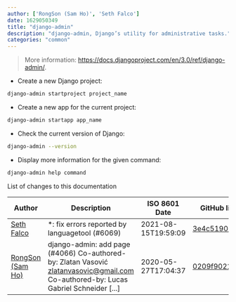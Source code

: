 ```yaml
---
author: ['RongSon (Sam Ho)', 'Seth Falco']
date: 1629050349
title: "django-admin"
description: "django-admin, Django’s utility for administrative tasks."
categories: "common"
---
```

> More information: <https://docs.djangoproject.com/en/3.0/ref/django-admin/>.

- Create a new Django project:

```bash
django-admin startproject project_name
```

- Create a new app for the current project:

```bash
django-admin startapp app_name
```

- Check the current version of Django:

```bash
django-admin --version
```

- Display more information for the given command:

```bash
django-admin help command
```
List of changes to this documentation


Author | Description | ISO 8601 Date | GitHub link
------|-----|-----|-----
[Seth Falco](mailto:seth@falco.fun) | *: fix errors reported by languagetool (#6069) | 2021-08-15T19:59:09 | [3e4c519004a4](https://github.com/tldr-pages/tldr/commit/3e4c519004a471c861cdc609fd7239ee3355671c)
[RongSon (Sam Ho)](mailto:shrimp509@hotmail.com) | django-admin: add page (#4066) Co-authored-by: Zlatan Vasović <zlatanvasovic@gmail.com> Co-authored-by: Lucas Gabriel Schneider [...] | 2020-05-27T17:04:37 | [0209f9021c56](https://github.com/tldr-pages/tldr/commit/0209f9021c56bc98577ba06dd213d7e0ae96fd28)

